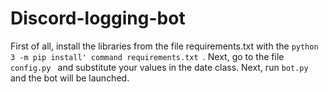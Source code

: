# Discord-logging-bot
First of all, install the libraries from the file requirements.txt with the `python 3 -m pip install' command requirements.txt `. Next, go to the file `config.py ` and substitute your values in the date class.
Next, run `bot.py ` and the bot will be launched.
